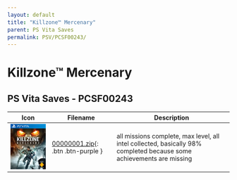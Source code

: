 ```yaml
---
layout: default
title: "Killzone™ Mercenary"
parent: PS Vita Saves
permalink: PSV/PCSF00243/
---
```

# Killzone™ Mercenary

## PS Vita Saves - PCSF00243

| Icon | Filename | Description |
|------|----------|-------------|
| ![Killzone™ Mercenary](icon0.png) | [00000001.zip](00000001.zip){: .btn .btn-purple } | all missions complete, max level, all intel collected, basically 98% completed because some achievements are missing  |

